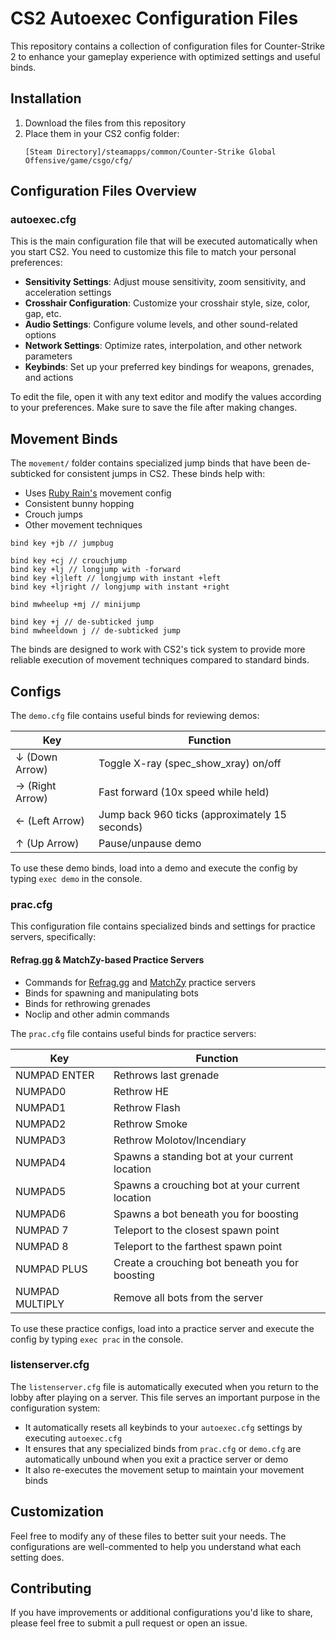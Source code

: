 # CS2 Autoexec Configuration Files

This repository contains a collection of configuration files for Counter-Strike 2 to enhance your gameplay experience with optimized settings and useful binds.

## Installation

1. Download the files from this repository
2. Place them in your CS2 config folder:
   ```
   [Steam Directory]/steamapps/common/Counter-Strike Global Offensive/game/csgo/cfg/
   ```

## Configuration Files Overview

### autoexec.cfg

This is the main configuration file that will be executed automatically when you start CS2. You need to customize this file to match your personal preferences:

- **Sensitivity Settings**: Adjust mouse sensitivity, zoom sensitivity, and acceleration settings
- **Crosshair Configuration**: Customize your crosshair style, size, color, gap, etc.
- **Audio Settings**: Configure volume levels, and other sound-related options
- **Network Settings**: Optimize rates, interpolation, and other network parameters
- **Keybinds**: Set up your preferred key bindings for weapons, grenades, and actions

To edit the file, open it with any text editor and modify the values according to your preferences. Make sure to save the file after making changes.

## Movement Binds

The `movement/` folder contains specialized jump binds that have been de-subticked for consistent jumps in CS2. These binds help with:
- Uses [Ruby Rain's](https://steamcommunity.com/sharedfiles/filedetails/?id=3313210014) movement config
- Consistent bunny hopping
- Crouch jumps
- Other movement techniques

```
bind key +jb // jumpbug

bind key +cj // crouchjump
bind key +lj // longjump with -forward
bind key +ljleft // longjump with instant +left
bind key +ljright // longjump with instant +right

bind mwheelup +mj // minijump

bind key +j // de-subticked jump
bind mwheeldown j // de-subticked jump
```

The binds are designed to work with CS2's tick system to provide more reliable execution of movement techniques compared to standard binds.

## Configs

The `demo.cfg` file contains useful binds for reviewing demos:

| Key | Function |
|-----|----------|
| ↓ (Down Arrow) | Toggle X-ray (spec_show_xray) on/off |
| → (Right Arrow) | Fast forward (10x speed while held) |
| ← (Left Arrow) | Jump back 960 ticks (approximately 15 seconds) |
| ↑ (Up Arrow) | Pause/unpause demo |

To use these demo binds, load into a demo and execute the config by typing `exec demo` in the console.

### prac.cfg

This configuration file contains specialized binds and settings for practice servers, specifically:

#### Refrag.gg  & MatchZy-based Practice Servers
- Commands for  [Refrag.gg](https://refrag.gg) and [MatchZy](https://github.com/shobhit-pathak/MatchZy) practice servers
- Binds for spawning and manipulating bots
- Binds for rethrowing grenades
- Noclip and other admin commands


The `prac.cfg` file contains useful binds for practice servers:

| Key | Function |
|-----|----------|
| NUMPAD ENTER | Rethrows last grenade  |
| NUMPAD0 | Rethrow HE  |
| NUMPAD1 | Rethrow Flash  |
| NUMPAD2 | Rethrow Smoke |
| NUMPAD3 | Rethrow Molotov/Incendiary |
| NUMPAD4 | Spawns a standing bot at your current location |
| NUMPAD5 | Spawns a crouching bot at your current location |
| NUMPAD6 | Spawns a bot beneath you for boosting |
| NUMPAD 7 | Teleport to the closest spawn point |
| NUMPAD 8 | Teleport to the farthest spawn point |
| NUMPAD PLUS | Create a crouching bot beneath you for boosting  |
| NUMPAD MULTIPLY | Remove all bots from the server |

To use these practice configs, load into a practice server and execute the config by typing `exec prac` in the console.

### listenserver.cfg

The `listenserver.cfg` file is automatically executed when you return to the lobby after playing on a server. This file serves an important purpose in the configuration system:

- It automatically resets all keybinds to your `autoexec.cfg` settings by executing `autoexec.cfg`
- It ensures that any specialized binds from `prac.cfg` or `demo.cfg` are automatically unbound when you exit a practice server or demo
- It also re-executes the movement setup to maintain your movement binds

## Customization

Feel free to modify any of these files to better suit your needs. The configurations are well-commented to help you understand what each setting does.

## Contributing

If you have improvements or additional configurations you'd like to share, please feel free to submit a pull request or open an issue.